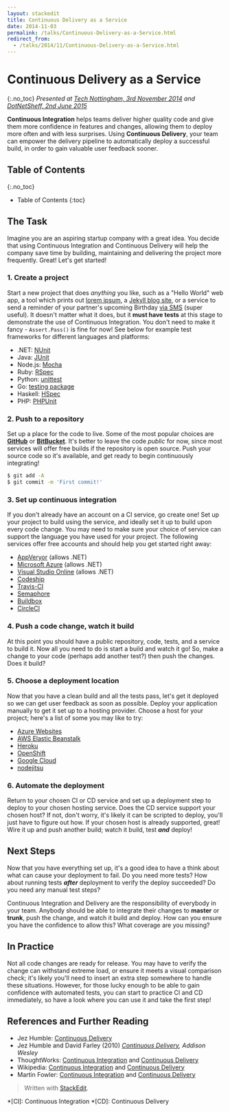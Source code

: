 ```yaml
---
layout: stackedit
title: Continuous Delivery as a Service
date: 2014-11-03
permalink: /talks/Continuous-Delivery-as-a-Service.html
redirect_from:
  - /talks/2014/11/Continuous-Delivery-as-a-Service.html
---
```


# Continuous Delivery as a Service
{:.no_toc}
*Presented at [Tech Nottingham, 3rd November 2014](http://www.technottingham.com/events/2014/11/03/tech-nottingham-november-2014-continuous-delivery-as-a-service "Continuous Delivery as a Service") and [DotNetSheff, 2nd June 2015](https://dotnetsheff.co.uk/)*

**Continuous Integration** helps teams deliver higher quality code and give them more confidence in features and changes, allowing them to deploy more often and with less surprises.
Using **Continuous Delivery**, your team can empower the delivery pipeline to automatically deploy a successful build, in order to gain valuable user feedback sooner.

## Table of Contents
{:.no_toc}
* Table of Contents
{:toc}

## The Task
Imagine you are an aspiring startup company with a great idea. You decide that using Continuous Integration and Continuous Delivery will help the company save time by building, maintaining and delivering the project more frequently. Great! Let's get started!

### 1. Create a project
Start a new project that does *anything* you like, such as a "Hello World" web app, a tool which prints out [lorem ipsum](http://slipsum.com "Samuel L. Ipsum"), a [Jekyll blog site](https://pages.github.com "GitHub pages with Jekyll"), or a service to send a reminder of your partner's upcoming Birthday [via SMS](http://developers.esendex.com/APIs/REST-API/messagedispatcher "Esendex Message Dispatcher") (super useful). It doesn't matter what it does, but it **must have tests** at this stage to demonstrate the use of Continuous Integration. You don't need to make it fancy - `Assert.Pass()` is fine for now!
See below for example test frameworks for different languages and platforms:

* .NET: [NUnit](http://www.nunit.org "NUnit")
* Java: [JUnit](http://junit.org "JUnit")
* Node.js: [Mocha](http://mochajs.org "Mocha")
* Ruby: [RSpec](https://github.com/rspec/rspec-core "RSpec Core @ GitHub")
* Python: [unittest](https://docs.python.org/2/library/unittest.html "unittest, The Python Standard Library")
* Go: [testing package](http://golang.org/pkg/testing/ "The Go testing standard package")
* Haskell: [HSpec](http://hspec.github.io/ "HSpec")
* PHP: [PHPUnit](https://phpunit.de/ "PHPUnit")

### 2. Push to a repository
Set up a place for the code to live. Some of the most popular choices are **[GitHub](https://github.com)**  or **[BitBucket](https://bitbucket.org)**. It's better to leave the code *public* for now, since most services will offer free builds if the repository is open source.
Push your source code so it's available, and get ready to begin continuously integrating!

```bash
$ git add -A
$ git commit -m 'First commit!'
```

### 3. Set up continuous integration
If you don't already have an account on a CI service, go create one! Set up your project to build using the service, and ideally set it up to build upon every code change. You may need to make sure your choice of service can support the language you have used for your project.
The following services offer free accounts and should help you get started right away:

* [AppVeryor](http://www.appveyor.com "AppVeyor") (allows .NET)
* [Microsoft Azure](http://azure.microsoft.com "Azure") (allows .NET)
* [Visual Studio Online](http://www.visualstudio.com/en-us/get-started/connect-to-vs.aspx "Visual Studio Online") (allows .NET)
* [Codeship](https://codeship.io "Codeship")
* [Travis-CI](https://travis-ci.org "Travis-CI")
* [Semaphore](https://semaphoreapp.com "Semaphore")
* [Buildbox](https://buildbox.io "Buildbox")
* [CircleCI](https://circleci.com "CircleCI")

### 4. Push a code change, watch it build
At this point you should have a public repository, code, tests, and a service to build it. Now all you need to do is start a build and watch it go! So, make a change to your code (perhaps add another test?) then push the changes. Does it build?

### 5. Choose a deployment location
Now that you have a clean build and all the tests pass, let's get it deployed so we can get user feedback as soon as possible. Deploy your application manually to get it set up to a hosting provider.
Choose a host for your project; here's a list of some you may like to try:

* [Azure Websites](http://azure.microsoft.com/en-us/services/websites/ "Azure Websites and Apps")
* [AWS Elastic Beanstalk](http://aws.amazon.com/elasticbeanstalk "AWS Elastic Beanstalk")
* [Heroku](https://www.heroku.com "Heroku")
* [OpenShift](https://www.openshift.com "OpenShift by Red Hat")
* [Google Cloud](https://cloud.google.com "Google Cloud")
* [nodejitsu](https://www.nodejitsu.com "nodejitsu Node.js hosting")

### 6. Automate the deployment
Return to your chosen CI or CD service and set up a deployment step to deploy to your chosen hosting service. Does the CD service support your chosen host? If not, don't worry, it's likely it can be scripted to deploy, you'll just have to figure out how. If your chosen host is already supported, great! Wire it up and push another build; watch it build, test ***and*** deploy!

## Next Steps
Now that you have everything set up, it's a good idea to have a think about what can cause your deployment to fail. Do you need more tests? How about running tests ***after*** deployment to verify the deploy succeeded? Do you need any manual test steps?

Continuous Integration and Delivery are the responsibility of everybody in your team. Anybody should be able to integrate their changes to **master** or **trunk**, push the change, and watch it build and deploy. How can you ensure you have the confidence to allow this? What coverage are you missing?

## In Practice
Not all code changes are ready for release. You may have to verify the change can withstand extreme load, or ensure it meets a visual comparison check; it's likely you'll need to insert an extra step somewhere to handle these situations. However, for those lucky enough to be able to gain confidence with automated tests, you can start to practice CI and CD immediately, so have a look where you can use it and take the first step!

## References and Further Reading

* Jez Humble: [Continuous Delivery](http://continuousdelivery.com/)
* Jez Humble and David Farley (2010) *[Continuous Delivery](http://www.amazon.co.uk/dp/0321601912), Addison Wesley*
* ThoughtWorks: [Continuous Integration](http://www.thoughtworks.com/continuous-integration) and [Continuous Delivery](http://www.thoughtworks.com/continuous-delivery)
* Wikipedia: [Continuous Integration](http://www.thoughtworks.com/continuous-delivery) and [Continuous Delivery](http://en.wikipedia.org/wiki/Continuous_delivery)
* Martin Fowler: [Continuous Integration](http://www.martinfowler.com/articles/continuousIntegration.html) and [Continuous Delivery](http://martinfowler.com/bliki/ContinuousDelivery.html)

> Written with [StackEdit](https://stackedit.io/).

*[CI]: Continuous Integration
*[CD]: Continuous Delivery